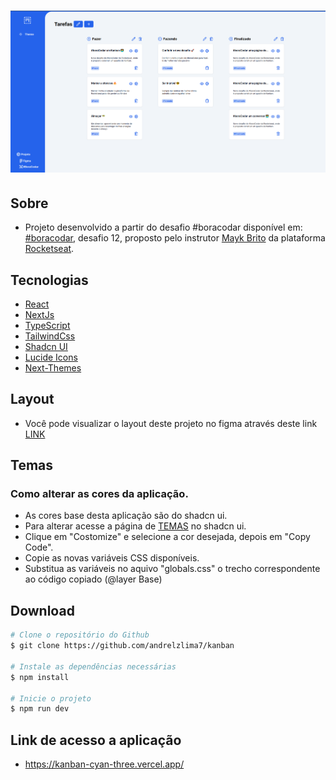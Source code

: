 <h1 align="center">
    <img src="public/preview.png">
   
</h1>

## Sobre

- Projeto desenvolvido a partir do desafio #boracodar disponível em: [#boracodar](https://www.rocketseat.com.br/boracodar), desafio 12, proposto pelo instrutor [Mayk Brito](https://www.youtube.com/@MaykBrito) da plataforma [Rocketseat](https://www.youtube.com/@rocketseat).

## Tecnologias

- [React](https://react.dev/)
- [NextJs](https://nextjs.org/)
- [TypeScript](https://www.typescriptlang.org/)
- [TailwindCss](https://tailwindcss.com/)
- [Shadcn UI](https://ui.shadcn.com/)
- [Lucide Icons](https://lucide.dev/)
- [Next-Themes](https://ui.shadcn.com/docs/dark-mode/next)

## Layout

- Você pode visualizar o layout deste projeto no figma através deste link [LINK](https://www.figma.com/community/file/1220368226816658013)

## Temas
### Como alterar as cores da aplicação. 
- As cores base desta aplicação são do shadcn ui. 
- Para alterar acesse a página de [TEMAS](https://ui.shadcn.com/themes) no shadcn ui.
- Clique em "Costomize" e selecione a cor desejada, depois em "Copy Code".
- Copie as novas variáveis CSS disponíveis.
- Substitua as variáveis no aquivo "globals.css" o trecho correspondente ao código copiado (@layer Base)

## Download

```bash
# Clone o repositório do Github
$ git clone https://github.com/andrelzlima7/kanban

# Instale as dependências necessárias
$ npm install

# Inicie o projeto
$ npm run dev
```

## Link de acesso a aplicação

- https://kanban-cyan-three.vercel.app/

